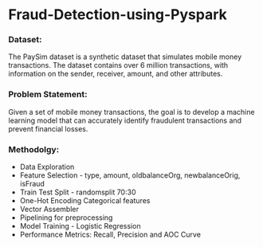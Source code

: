 # Fraud-Detection-using-Pyspark

### Dataset:
The PaySim dataset is a synthetic dataset that simulates mobile money transactions. The dataset contains over 6 million transactions, with information on the sender, receiver, amount, and other attributes.

### Problem Statement: 
Given a set of mobile money transactions, the goal is to develop a machine learning model that can accurately identify fraudulent transactions and prevent financial losses.

### Methodolgy:
- Data Exploration
- Feature Selection - type, amount, oldbalanceOrg, newbalanceOrig, isFraud
- Train Test Split - randomsplit 70:30
- One-Hot Encoding Categorical features
- Vector Assembler 
- Pipelining for preprocessing
- Model Training - Logistic Regression
- Performance Metrics: Recall, Precision and AOC Curve
